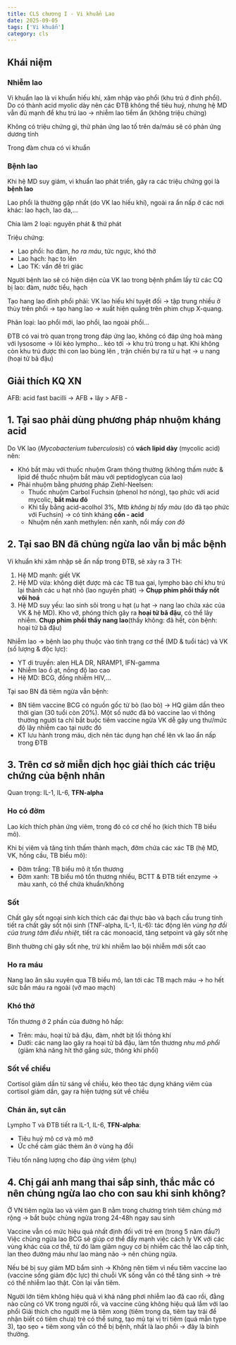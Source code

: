 ```yaml
---
title: CLS chương I - Vi khuẩn Lao
date: 2025-09-05
tags: ['Vi khuẩn']
category: cls
---
```


## Khái niệm

### Nhiễm lao

Vi khuẩn lao là vi khuẩn hiếu khí, xâm nhập vào phổi (khu trú ở đỉnh phổi). Do có thành acid myolic dày nên các ĐTB không thể tiêu huỷ, nhưng hệ MD vẫn đủ mạnh để khu trú lao -> nhiễm lao tiềm ẩn (không triệu chứng)

Không có triệu chứng gì, thử phản ứng lao tố trên da/máu sẽ có phản ứng dương tính

Trong đàm chưa có vi khuẩn

### Bệnh lao

Khi hệ MD suy giảm, vi khuẩn lao phát triển, gây ra các triệu chứng gọi là **bệnh lao**

Lao phổi là thường gặp nhất (do VK lao hiếu khí), ngoài ra ẩn nấp ở các nơi khác: lao hạch, lao da,…

Chia làm 2 loại: nguyên phát & thứ phát

Triệu chứng:

- Lao phổi: ho đàm, *ho ra máu*, tức ngực, khó thở
- Lao hạch: hạc to lên
- Lao TK: vấn đề tri giác

Người bệnh lao sẽ có hiện diện của VK lao trong bệnh phẩm lấy từ các CQ bị lao: đàm, nước tiểu, hạch

Tạo hang lao đỉnh phổi phải: VK lao hiếu khí tuyệt đối → tập trung nhiều ở thùy trên phổi → tạo hang lao → xuất hiện quầng trên phim chụp X-quang.

Phân loại: lao phổi mới, lao phổi, lao ngoài phổi…

ĐTB có vai trò quan trọng trong đáp ứng lao, không có đáp ứng hoà màng với lysosome -> lôi kéo lympho… kéo tới -> khu trú trong u hạt. Khi không còn khu trú được thì con lao bùng lên
, trận chiến bự ra từ u hạt -> u nang (hoại tử bã đậu)

## Giải thích KQ XN

AFB: acid fast bacilli  -> AFB + lây > AFB -

## 1. Tại sao phải dùng phương pháp nhuộm kháng acid

Do VK lao (*Mycobacterium tuberculosis*) có **vách lipid dày** (mycolic acid) nên:

- Khó bắt màu với thuốc nhuộm Gram thông thường (không thấm nước & lipid để thuốc nhuộm bắt màu với peptidoglycan của lao)
- Phải nhuộm bằng phương pháp Ziehl-Neelsen:
  - Thuốc nhuộm Carbol Fuchsin (phenol hơ nóng), tạo phức với acid mycolic, **bắt màu đỏ**
  - Khi tẩy bằng acid-acolhol 3%, Mtb *không bị tẩy màu* (do đã tạo phức với Fuchsin) -> có tính kháng **cồn - acid**
  - Nhuộm nền xanh methylen: nền xanh, nổi mấy *con đỏ*

## 2. Tại sao BN đã chủng ngừa lao vẫn bị mắc bệnh

Vi khuẩn khi xâm nhập sẽ ẩn nấp trong ĐTB, sẽ  xảy ra 3 TH:

1. Hệ MD mạnh: giết VK
2. Hệ MD vừa: không diệt được mà các TB tua gai, lympho bào chỉ khu trú lại thành các u hạt nhỏ (lao nguyên phát) -> **Chụp phim phổi thấy nốt vôi hoá**
3. Hệ MD suy yếu: lao sinh sôi trong u hạt (u hạt -> nang lao chứa xác của VK & hệ MD). Kho vỡ, phóng thích gây ra **hoại tử bã đậu**, có thể lây nhiễm. **Chụp phim phổi thấy nang lao**(thấy không: đã hết, còn bệnh: hoại tử bã đậu)

Nhiễm lao -> bệnh lao phụ thuộc vào tình trạng cơ thể (MD & tuổi tác) và VK (số lượng & độc lực):

- YT di truyền: alen HLA DR, NRAMP1, IFN-gamma
- Nhiễm lao ồ ạt, nồng độ lao cao
- Hệ MD: BCG, đồng nhiễm HIV,…

Tại sao BN đã tiêm ngừa vẫn bệnh:

- BN tiêm vaccine BCG có nguồn gốc từ bò (lao bò) -> HQ giảm dần theo thời gian (30 tuổi còn 20%). Một số nước đã bỏ vaccine lao vì thông thường người ta chỉ bắt buộc tiêm vaccine ngừa VK dễ gây ung thư/mức độ lây nhiễm cao tại nước đó
- KT lưu hành trong máu, dịch nên tác dụng hạn chế lên vk lao ẩn nấp trong ĐTB

## 3. Trên cơ sở miễn dịch học giải thích các triệu chứng của bệnh nhân

Quan trọng: IL-1, IL-6, **TFN-alpha**

### Ho có đờm

Lao kích thích phản ứng viêm, trong đó có cơ chế ho (kích thích TB biểu mô).

Khi bị viêm và tăng tính thấm thành mạch, đờm chứa các xác TB (hệ MD, VK, hồng cầu, TB biểu mô):

- Đờm trắng: TB biểu mô ít tổn thương
- Đờm xanh: TB biểu mô tổn thương nhiều, BCTT & ĐTB tiết enzyme -> màu xanh, có thể chứa khuẩn/không

### Sốt

Chất gây sốt ngoại sinh kích thích các đại thực bào và bạch cầu trung tính tiết ra chất gây sốt nội sinh (TNF-alpha, IL-1, IL-6): tác động lên *vùng hạ đồi của trung tâm điều nhiệt*, tiết ra các monoacid, tăng setpoint và gây sốt nhẹ

Bình thường chỉ gây sốt nhẹ, trừ khi nhiễm lao bội nhiễm mới sốt cao

### Ho ra máu

Nang lao ăn sâu xuyên qua TB biểu mô, lan tới các TB mạch máu -> ho hết sức bắn máu ra ngoài (vỡ mao mạch)

### Khó thở

Tổn thương ở 2 phần của đường hô hấp:

- Trên: máu, hoại tử bã đậu, đàm, nhớt bịt lối thông khí
- Dưới: các nang lao gây ra hoại tử bã đậu, làm tổn thương *nhu mô phổi* (giảm khả năng hít thở gắng sức, thông khí phổi)

### Sốt về chiều

Cortisol giảm dần từ sáng về chiều, kéo theo tác dụng kháng viêm của cortisol giảm dần, gay ra hiện tượng sút về chiều

### Chán ăn, sụt cân

Lympho T và ĐTB tiết ra IL-1, IL-6, **TFN-alpha**:

- Tiêu huỷ mô cơ và mô mỡ
- Ức chế cảm giác thèm ăn ở vùng hạ đồi

Tiêu tốn năng lượng cho đáp ứng viêm (phụ)

## 4. Chị gái anh mang thai sắp sinh, thắc mắc có nên chủng ngừa lao cho con sau khi sinh không?

Ở VN tiêm ngừa lao và viêm gan B nằm trong chương trình tiêm chủng mở rộng
→ bắt buộc chủng ngừa trong 24-48h ngay sau sinh

Vaccine vẫn có mức hiệu quả nhất định đối với trẻ em (trong 5 năm đầu?) Việc
chủng ngừa lao BCG sẽ giúp cơ thể đẩy mạnh việc cách ly VK với các vùng khác của cơ thể, từ đó làm giảm nguy cơ bị nhiễm các thể lao cấp tính, lan theo
đường máu như lao màng não → nên chủng ngừa.

Nếu bé bị suy giảm MD bẩm sinh → Không nên tiêm vì nếu tiêm vaccine lao
(vaccine sống giảm độc lực) thì chuỗi VK sống vẫn có thể tăng sinh → trẻ có thể
nhiễm lao thật. Còn lại vẫn tiêm.

Người lớn tiêm không hiệu quả vì khả năng phơi nhiễm lao đã cao rồi, đằng nào
cũng có VK trong người rồi, và vaccine cũng không hiệu quả lắm với lao phổi
Giải thích cho người mẹ là tiêm xong (tiêm trong da, tiêm tay trái để nhận biết có
tiêm chưa) trẻ có thể sưng, tạo mủ tại vị trí tiêm (quá mẫn type 3), tạo sẹo +
tiêm xong vẫn có thể bị bệnh, nhất là lao phổi → đây là bình thường.
